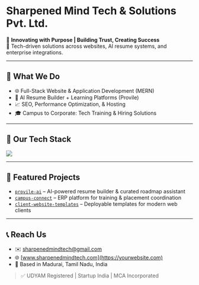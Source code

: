# Sharpened Mind Tech & Solutions Pvt. Ltd.

🔹 **Innovating with Purpose | Building Trust, Creating Success**  
🔹 Tech-driven solutions across websites, AI resume systems, and enterprise integrations.

---

## 💼 What We Do

- 🌐 Full-Stack Website & Application Development (MERN)
- 🤖 AI Resume Builder + Learning Platforms (Provile)
- 📈 SEO, Performance Optimization, & Hosting
- 🎓 Campus to Corporate: Tech Training & Hiring Solutions

---

## 🔧 Our Tech Stack

<p align="left">
  <img src="https://skillicons.dev/icons?i=react,nodejs,mongodb,tailwind,figma,github,vercel,netlify,html,css,js,express" />
</p>

---

## 🚀 Featured Projects

- [`provile-ai`](https://github.com/yourorg/provile-ai) – AI-powered resume builder & curated roadmap assistant  
- [`campus-connect`](https://github.com/yourorg/campus-connect) – ERP platform for training & placement coordination  
- [`client-website-templates`](https://github.com/yourorg/client-website-templates) – Deployable templates for modern web clients

---

## 📞 Reach Us

- ✉️ sharpenedmindtech@gmail.com  
- 🌐 [www.sharpenedmindtech.com](https://yourwebsite.com)  
- 📍 Based in Madurai, Tamil Nadu, India

> ✅ UDYAM Registered | Startup India | MCA Incorporated
